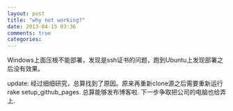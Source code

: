 ```yaml
---
layout: post
title: "why not working?"
date: 2013-04-15 03:36
comments: true
categories: 
---
```


Windows上面压根不能部署，发现是ssh证书的问题，跑到Ubuntu上发现部署之后没有效果。

update:
经过细细研究，总算找到了原因。原来再重新clone源之后需要重新运行
rake setup_github_pages.
总算能够发布博客啦.
下一步争取把公司的电脑也给弄上.
